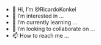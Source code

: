 - 👋 Hi, I’m @RicardoKonkel
- 👀 I’m interested in ...
- 🌱 I’m currently learning ...
- 💞️ I’m looking to collaborate on ...
- 📫 How to reach me ...

<!---
RicardoKonkel/RicardoKonkel is a ✨ special ✨ repository because its `README.md` (this file) appears on your GitHub profile.
You can click the Preview link to take a look at your changes.
--->
